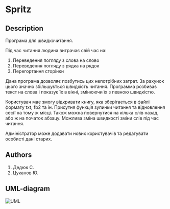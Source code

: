 Spritz
======
## Description ##
Програма для швидкочитання.

Під час читання людина витрачає свій час на:
1) Переведення погляду з слова на слово
2) Переведення погляду з рядка на рядок
3) Перегортання сторінки

Дана програма дозволяє позбутись цих непотрібних затрат. За рахунок цього значно збільшується швидкість читання.
Программа розбиває текст на слова і показує їх в вікні, змінюючи їх з певною швидкістю.

Користувач має змогу відкривати книгу, яка зберігається в файлі формату txt, fb2 та ін.
Присутня функція зупинки читання та відновлення сесії на тому ж місці.
Також можна повернутися на кілька слів назад, або ж на початок абзацу.
Можлива зміна швидкості зміни слів під час читання.

Адміністратор може додавати нових користувачів та редагувати особисті дані старих.

## Authors ##
1. Дедюк С.
2. Цуканов Ю.

## UML-diagram ##
![UML](http://vk.com/photo146391617_326853124)
